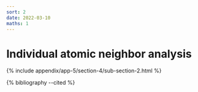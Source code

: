 ```yaml
---
sort: 2
date: 2022-03-10
maths: 1
---
```


# Individual atomic neighbor analysis

{% include appendix/app-5/section-4/sub-section-2.html %}

{% bibliography --cited %}

